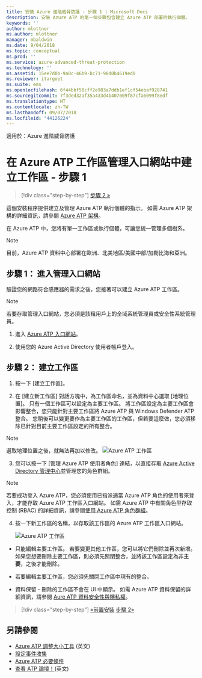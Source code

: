 ```yaml
---
title: 安裝 Azure 進階威脅防護 - 步驟 1 | Microsoft Docs
description: 安裝 Azure ATP 的第一個步驟包含建立 Azure ATP 部署的執行個體。
keywords: ''
author: mlottner
ms.author: mlottner
manager: mbaldwin
ms.date: 9/04/2018
ms.topic: conceptual
ms.prod: ''
ms.service: azure-advanced-threat-protection
ms.technology: ''
ms.assetid: 15ee7d0b-9a0c-46b9-bc71-98d0b4619ed0
ms.reviewer: itargoet
ms.suite: ems
ms.openlocfilehash: 6f44bbf50cff2e983a7ddb1ef1cf54ebaf928741
ms.sourcegitcommit: 7f3ded32af35a433d4b407009f87cfa6099f8edf
ms.translationtype: HT
ms.contentlocale: zh-TW
ms.lasthandoff: 09/07/2018
ms.locfileid: "44126224"
---
```

適用於：Azure 進階威脅防護


# <a name="creating-a-workspace-in-the-azure-atp-workspace-management-portal---step-1"></a>在 Azure ATP 工作區管理入口網站中建立工作區 - 步驟 1

>[!div class="step-by-step"]
[步驟 2 »](install-atp-step2.md)

這個安裝程序提供建立及管理 Azure ATP 執行個體的指示。 如需 Azure ATP 架構的詳細資訊，請參閱 [Azure ATP 架構](atp-architecture.md)。

在 Azure ATP 中，您將有單一工作區或執行個體，可讓您統一管理多個樹系。 

> [!NOTE]
> 目前，Azure ATP 資料中心部署在歐洲、北美地區/美國中部/加勒比海和亞洲。

## <a name="step-1-enter-the-management-portal"></a>步驟 1： 進入管理入口網站

驗證您的網路符合感應器的需求之後，您接著可以建立 Azure ATP 工作區。

> [!NOTE]
>若要存取管理入口網站，您必須是該租用戶上的全域系統管理員或安全性系統管理員。


1.  進入 [Azure ATP 入口網站](https://portal.atp.azure.com)。

2.  使用您的 Azure Active Directory 使用者帳戶登入。

## <a name="step-2-create-your-workspace"></a>步驟 2： 建立工作區

1. 按一下 [建立工作區]。

2. 在 [建立新工作區] 對話方塊中，為工作區命名，並為資料中心選取 [地理位置]。 只有一個工作區可以設定為主要工作區。 將工作區設定為主要工作區會影響整合，您只能針對主要工作區將 Azure ATP 與 Windows Defender ATP 整合。 您稍後可以變更要作為主要工作區的工作區，但若要這麼做，您必須移除已針對目前主要工作區設定的所有整合。
 > [!NOTE]
 > 選取地理位置之後，就無法再加以修改。
    ![Azure ATP 工作區](media/create-workspace.png)

3. 您可以按一下 [管理 Azure ATP 使用者角色] 連結，以直接存取 [Azure Active Directory 管理中心](https://docs.microsoft.com/azure/active-directory/active-directory-assign-admin-roles-azure-portal)並管理您的角色群組。

 > [!NOTE]
 > 若要成功登入 Azure ATP，您必須使用已指派適當 Azure ATP 角色的使用者來登入，才能存取 Azure ATP 工作區入口網站。 如需 Azure ATP 中有關角色型存取控制 (RBAC) 的詳細資訊，請參閱[使用 Azure ATP 角色群組](atp-role-groups.md)。

4. 按一下新工作區的名稱，以存取該工作區的 Azure ATP 工作區入口網站。

    ![Azure ATP 工作區](media/atp-workspaces.png)

- 只能編輯主要工作區。 若要變更其他工作區，您可以將它們刪除並再次新增。 如果您想要刪除主要工作區，則必須先關閉整合，並將該工作區設定為非**主要**，之後才能刪除。
- 若要編輯主要工作區，您必須先關閉工作區中現有的整合。

- 資料保留 - 刪除的工作區不會在 UI 中顯示。 如需 Azure ATP 資料保留的詳細資訊，請參閱 [Aure ATP 資料安全性與隱私權](atp-privacy-compliance.md)。


>[!div class="step-by-step"]
[«前置安裝](configure-port-mirroring.md)
[步驟 2»](install-atp-step2.md)


## <a name="see-also"></a>另請參閱
- [Azure ATP 調整大小工具](http://aka.ms/aatpsizingtool) \(英文\)
- [設定事件收集](configure-event-collection.md)
- [Azure ATP 必要條件](atp-prerequisites.md)
- [查看 ATP 論壇！](https://aka.ms/azureatpcommunity)\(英文\)
